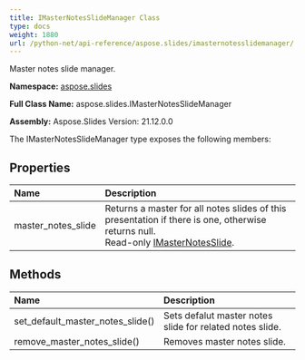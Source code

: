 ```yaml
---
title: IMasterNotesSlideManager Class
type: docs
weight: 1880
url: /python-net/api-reference/aspose.slides/imasternotesslidemanager/
---
```


Master notes slide manager.

**Namespace:** [aspose.slides](/slides/python-net/api-reference/aspose.slides/)

**Full Class Name:** aspose.slides.IMasterNotesSlideManager

**Assembly:**  Aspose.Slides Version: 21.12.0.0

The IMasterNotesSlideManager type exposes the following members:
## **Properties**
|**Name**|**Description**|
| :- | :- |
|master_notes_slide|Returns a master for all notes slides of this presentation if there is one, otherwise returns null.<br/>            Read-only [IMasterNotesSlide](/python-net/api-reference/aspose.slides/imasternotesslide/).|
## **Methods**
|**Name**|**Description**|
| :- | :- |
|set_default_master_notes_slide()|Sets defalut master notes slide for related notes slide.|
|remove_master_notes_slide()|Removes master notes slide.|
